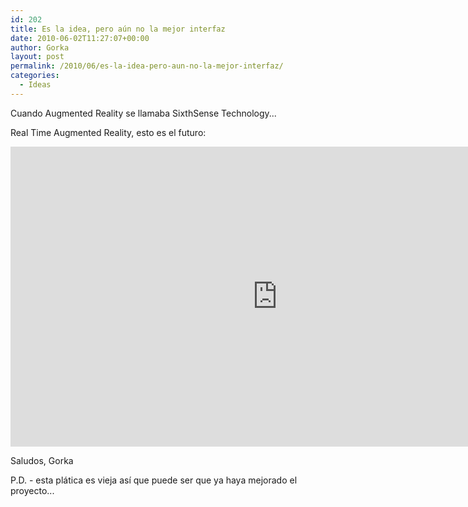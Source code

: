 ```yaml
---
id: 202
title: Es la idea, pero aún no la mejor interfaz
date: 2010-06-02T11:27:07+00:00
author: Gorka
layout: post
permalink: /2010/06/es-la-idea-pero-aun-no-la-mejor-interfaz/
categories:
  - Ideas
---
```


Cuando Augmented Reality se llamaba SixthSense Technology...

Real Time Augmented Reality, esto es el futuro:

<p><iframe src="https://embed.ted.com/talks/lang/en/pranav_mistry_the_thrilling_potential_of_sixthsense_technology" width="854px" height="480px" frameborder="0" scrolling="no" webkitAllowFullScreen mozallowfullscreen allowFullScreen></iframe></p>

Saludos,
Gorka

P.D. - esta plática es vieja así que puede ser que ya haya mejorado el proyecto...
